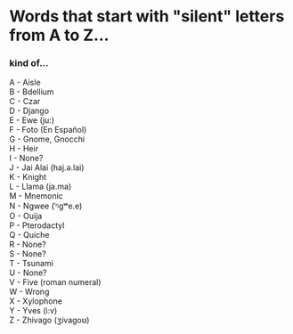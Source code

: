 # Words that start with "silent" letters from A to Z...
### kind of...

A - Aisle  
B - Bdellium  
C - Czar  
D - Django  
E - Ewe (ju:)  
F - Foto (En Español)  
G - Gnome, Gnocchi  
H - Heir  
I - None?  
J - Jai Alai (haj.ə.lai)  
K - Knight  
L - Llama (ja.ma)  
M - Mnemonic  
N - Ngwee (ˈᵑɡʷe.e)  
O - Ouija  
P - Pterodactyl  
Q - Quiche  
R - None?  
S - None?  
T - Tsunami  
U - None?  
V - Five (roman numeral)  
W - Wrong  
X - Xylophone  
Y - Yves (i:v)  
Z - Zhivago (ʒivagoʊ)  

